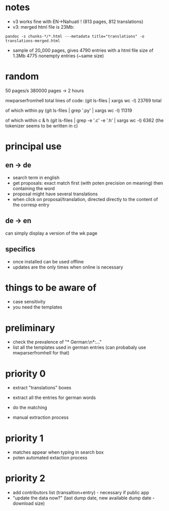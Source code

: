 

# notes

- v3 works fine with EN->Nahuatl ! (813 pages, 812 translations)
- v3: merged html file is 23Mb:
```
pandoc -s chunks-*/*.html ---metadata title="translations" -o translations-merged.html
```

- sample of 20_000 pages, gives 4790 entries with a html file size of 1.3Mb
4775 nonempty entries (~same size)

# random

50 pages/s
380000 pages
-> 2 hours

mwparserfromhell
total lines of code:
(git ls-files | xargs wc -l)
23769 total

of which within py
(git ls-files | grep '\.py' | xargs wc -l)
 11319

of which within c & h
(git ls-files | grep -e '\.c' -e '\.h' | xargs wc -l)
6362
(the tokenizer seems to be written in c)

# principal use

## en -> de
- search term in english
- get proposals: exact match first (with poten precision on meaning) then containing the word
- proposal might have several translations
- when click on proposal/translation, directed directly to the content of the corresp entry

## de -> en
can simply display a version of the wk page


## specifics
- once installed can be used offline
- updates are the only times when online is necessary





# things to be aware of

- case sensitivity
- you need the templates

# preliminary

- check the prevalence of "* German:\n*:..."
- list all the templates used in german entries (can probabaly use mwparserfromhell for that)

# priority 0

- extract "translations" boxes
- extract all the entries for german words
- do the matching

- manual extraction process

# priority 1

- matches appear when typing in search box
- poten automated extaction process

# priority 2

- add contributors list (transaltion+entry) - necessary if public app
- "update the data now?" (last dump date, new available dump date - download size)



